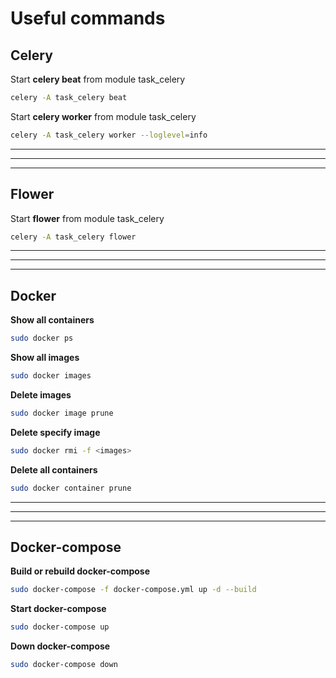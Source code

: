 # **Useful commands**

## **Celery**

Start **celery beat** from module task_celery 
```bash
celery -A task_celery beat
```
Start **celery worker** from module task_celery 
```bash
celery -A task_celery worker --loglevel=info
```
***
***
***
## **Flower**

Start **flower** from module task_celery 
```bash
celery -A task_celery flower
```
***
***
***
## **Docker**
**Show all containers**
```bash
sudo docker ps
```
**Show all images**
```bash
sudo docker images
```
**Delete images**
```bash
sudo docker image prune
```
**Delete specify image**
```bash
sudo docker rmi -f <images>
```
**Delete all containers**
```bash
sudo docker container prune
```
***
***
***
## **Docker-compose**
**Build or rebuild docker-compose**
```bash
sudo docker-compose -f docker-compose.yml up -d --build
```
**Start docker-compose**
```bash
sudo docker-compose up
```
**Down docker-compose**
```bash
sudo docker-compose down
```

